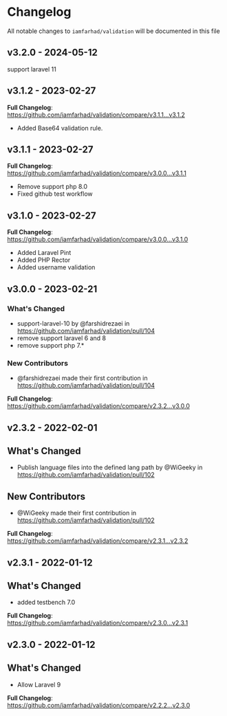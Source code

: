 # Changelog

All notable changes to `iamfarhad/validation` will be documented in this file

## v3.2.0 - 2024-05-12

support laravel 11

## v3.1.2 - 2023-02-27

**Full Changelog**: https://github.com/iamfarhad/validation/compare/v3.1.1...v3.1.2

- Added Base64 validation rule.

## v3.1.1 - 2023-02-27

**Full Changelog**: https://github.com/iamfarhad/validation/compare/v3.0.0...v3.1.1

- Remove support php 8.0
- Fixed github test workflow

## v3.1.0 - 2023-02-27

**Full Changelog**: https://github.com/iamfarhad/validation/compare/v3.0.0...v3.1.0

- Added Laravel Pint
- Added PHP Rector
- Added username validation

## v3.0.0 - 2023-02-21

### What's Changed

- support-laravel-10 by @farshidrezaei in https://github.com/iamfarhad/validation/pull/104
- remove support laravel 6 and 8
- remove support php 7.*

### New Contributors

- @farshidrezaei made their first contribution in https://github.com/iamfarhad/validation/pull/104

**Full Changelog**: https://github.com/iamfarhad/validation/compare/v2.3.2...v3.0.0

## v2.3.2 - 2022-02-01

## What's Changed

- Publish language files into the defined lang path by @WiGeeky in https://github.com/iamfarhad/validation/pull/102

## New Contributors

- @WiGeeky made their first contribution in https://github.com/iamfarhad/validation/pull/102

**Full Changelog**: https://github.com/iamfarhad/validation/compare/v2.3.1...v2.3.2

## v2.3.1 - 2022-01-12

## What's Changed

- added testbench 7.0

**Full Changelog**: https://github.com/iamfarhad/validation/compare/v2.3.0...v2.3.1

## v2.3.0 - 2022-01-12

## What's Changed

- Allow Laravel 9

**Full Changelog**: https://github.com/iamfarhad/validation/compare/v2.2.2...v2.3.0
